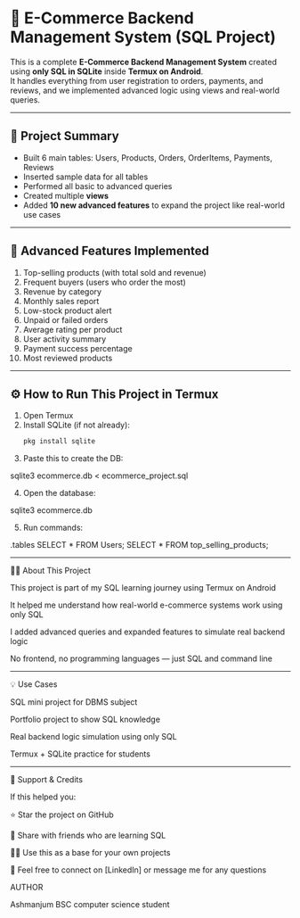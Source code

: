 

# 🛒 E-Commerce Backend Management System (SQL Project)

This is a complete **E-Commerce Backend Management System** created using **only SQL in SQLite** inside **Termux on Android**.  
It handles everything from user registration to orders, payments, and reviews, and we implemented advanced logic using views and real-world queries.

---

## 📂 Project Summary

- Built 6 main tables: Users, Products, Orders, OrderItems, Payments, Reviews  
- Inserted sample data for all tables  
- Performed all basic to advanced queries  
- Created multiple **views**  
- Added **10 new advanced features** to expand the project like real-world use cases

---

## 📌 Advanced Features Implemented

1. Top-selling products (with total sold and revenue)  
2. Frequent buyers (users who order the most)  
3. Revenue by category  
4. Monthly sales report  
5. Low-stock product alert  
6. Unpaid or failed orders  
7. Average rating per product  
8. User activity summary  
9. Payment success percentage  
10. Most reviewed products  

---

## ⚙️ How to Run This Project in Termux

1. Open Termux  
2. Install SQLite (if not already):
   ```bash
   pkg install sqlite

3. Paste this to create the DB:

sqlite3 ecommerce.db < ecommerce_project.sql


4. Open the database:

sqlite3 ecommerce.db


5. Run commands:

.tables
SELECT * FROM Users;
SELECT * FROM top_selling_products;




---

👨‍💻 About This Project

This project is part of my SQL learning journey using Termux on Android

It helped me understand how real-world e-commerce systems work using only SQL

I added advanced queries and expanded features to simulate real backend logic

No frontend, no programming languages — just SQL and command line



---

💡 Use Cases

SQL mini project for DBMS subject

Portfolio project to show SQL knowledge

Real backend logic simulation using only SQL

Termux + SQLite practice for students



---

🔗 Support & Credits

If this helped you:

⭐ Star the project on GitHub

🔁 Share with friends who are learning SQL

🧑‍💻 Use this as a base for your own projects

📩 Feel free to connect on [LinkedIn] or message me for any questions

AUTHOR 

Ashmanjum 
BSC computer science student 



